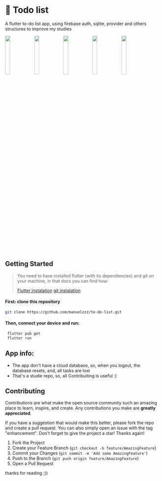 # 📄 Todo list

A flutter to-do list app, using firebase auth, sqlite, provider and others structures to improve my studies

<img src="https://user-images.githubusercontent.com/89389164/227289561-e821b692-4ab7-42cc-aaaf-ccd360c3597f.png" width="18%"> <img src="https://user-images.githubusercontent.com/89389164/227289644-9e93c251-5121-42cf-93f6-d3ad6b08e7b4.png" width="18%"> <img src="https://user-images.githubusercontent.com/89389164/227294100-54704c67-2feb-4edb-b059-ae90a17fd575.png" width="18%"> <img src="https://user-images.githubusercontent.com/89389164/227295037-e82243d8-7e3b-4afb-bea1-bc66f7dbfc19.png" width="18%">
<img src="https://user-images.githubusercontent.com/89389164/227295700-52c642b1-20d3-4fc0-987f-c69cfedfab5a.png" width="18%">

## Getting Started

>You need to have installed flutter (with its dependencies) and git on your machine, in that docs you can find how:
>
>[Flutter instalation](https://docs.flutter.dev/get-started/install) [git instalation](https://git-scm.com/book/en/v2/Getting-Started-Installing-Git)
  #### First: clone this repository

  ```sh
  git clone https://github.com/manuelzzz/to-do-list.git
  ```

  #### Then, connect your device and run:
  ```sh
   flutter pub get
   flutter run
  ```

## App info:
- The app don't have a cloud database, so, when you logout, the database resets, and, all tasks are lost
- That's a studie repo, so, all Contribuiting is useful :)

## Contributing

Contributions are what make the open source community such an amazing place to learn, inspire, and create. Any contributions you make are **greatly appreciated**.

If you have a suggestion that would make this better, please fork the repo and create a pull request. You can also simply open an issue with the tag "enhancement".
Don't forget to give the project a star! Thanks again!

1. Fork the Project
2. Create your Feature Branch (`git checkout -b feature/AmazingFeature`)
3. Commit your Changes (`git commit -m 'Add some AmazingFeature'`)
4. Push to the Branch (`git push origin feature/AmazingFeature`)
5. Open a Pull Request

thanks for reading ;))
